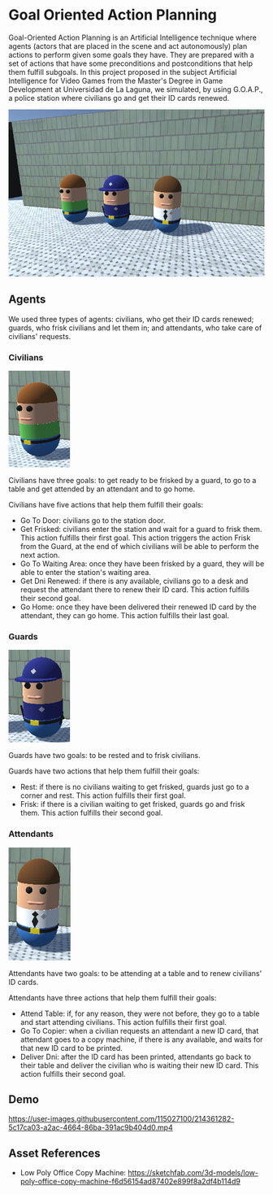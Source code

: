 # Goal Oriented Action Planning

Goal-Oriented Action Planning is an Artificial Intelligence technique where agents (actors that are placed in the scene and act autonomously) plan actions to perform given some goals they have. They are prepared with a set of actions that have some preconditions and postconditions that help them fulfill subgoals. In this project proposed in the subject Artificial Intelligence for Video Games from the Master's Degree in Game Development at Universidad de La Laguna, we simulated, by using G.O.A.P., a police station where civilians go and get their ID cards renewed.

![Cover Image](img/img1.png)

## Agents

We used three types of agents: civilians, who get their ID cards renewed; guards, who frisk civilians and let them in; and attendants, who take care of civilians' requests.

### Civilians

![Civilian Image](img/img2.png)

Civilians have three goals: to get ready to be frisked by a guard, to go to a table and get attended by an attendant and to go home.

Civilians have five actions that help them fulfill their goals:

 - Go To Door: civilians go to the station door.
 - Get Frisked: civilians enter the station and wait for a guard to frisk them. This action fulfills their first goal. This action triggers the action Frisk from the Guard, at the end of which civilians will be able to perform the next action.
 - Go To Waiting Area: once they have been frisked by a guard, they will be able to enter the station's waiting area.
 - Get Dni Renewed: if there is any available, civilians go to a desk and request the attendant there to renew their ID card. This action fulfills their second goal.
 - Go Home: once they have been delivered their renewed ID card by the attendant, they can go home. This action fulfills their last goal.

### Guards

![Guard Image](img/img3.png)

Guards have two goals: to be rested and to frisk civilians.

Guards have two actions that help them fulfill their goals:

 - Rest: if there is no civilians waiting to get frisked, guards just go to a corner and rest. This action fulfills their first goal.
 - Frisk: if there is a civilian waiting to get frisked, guards go and frisk them. This action fulfills their second goal.

### Attendants

![Attendant Image](img/img4.png)

Attendants have two goals: to be attending at a table and to renew civilians' ID cards.

Attendants have three actions that help them fulfill their goals:

 - Attend Table: if, for any reason, they were not before, they go to a table and start attending civilians. This action fulfills their first goal.
 - Go To Copier: when a civilian requests an attendant a new ID card, that attendant goes to a copy machine, if there is any available, and waits for that new ID card to be printed.
 - Deliver Dni: after the ID card has been printed, attendants go back to their table and deliver the civilian who is waiting their new ID card. This action fulfills their second goal.

## Demo

https://user-images.githubusercontent.com/115027100/214361282-5c17ca03-a2ac-4664-86ba-391ac9b404d0.mp4

## Asset References

 - Low Poly Office Copy Machine: https://sketchfab.com/3d-models/low-poly-office-copy-machine-f6d56154ad87402e899f8a2df4b114d9
